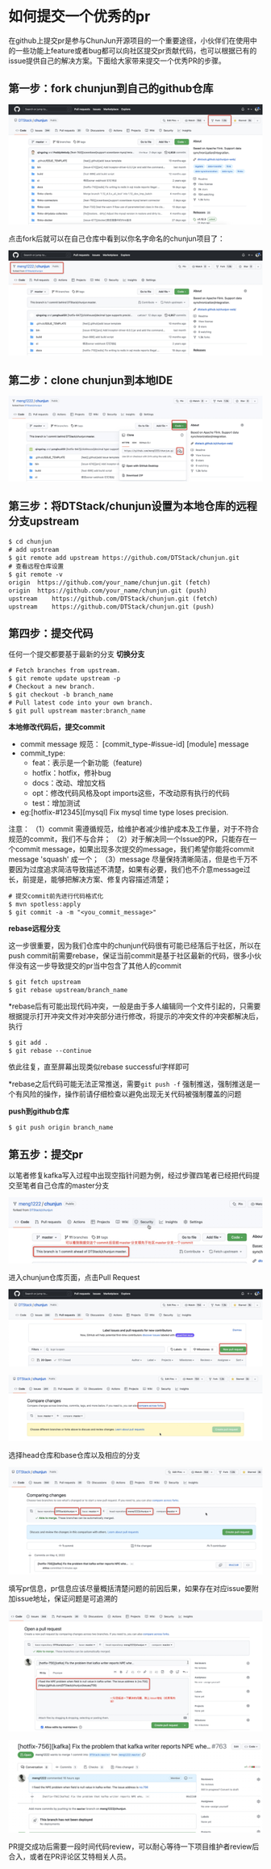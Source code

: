 # 如何提交一个优秀的pr
在github上提交pr是参与ChunJun开源项目的一个重要途径，小伙伴们在使用中的一些功能上feature或者bug都可以向社区提交pr贡献代码，也可以根据已有的issue提供自己的解决方案。下面给大家带来提交一个优秀PR的步骤。

## 第一步：fork chunjun到自己的github仓库
![image](../../website/src/images/doc/pr/pr1.png)

点击fork后就可以在自己仓库中看到以你名字命名的chunjun项目了：

![image](../../website/src/images/doc/pr/pr2.png)

## 第二步：clone chunjun到本地IDE
![image](../../website/src/images/doc/pr/pr3.png)

## 第三步：将DTStack/chunjun设置为本地仓库的远程分支upstream
```shell
$ cd chunjun
# add upstream
$ git remote add upstream https://github.com/DTStack/chunjun.git
# 查看远程仓库设置
$ git remote -v
origin  https://github.com/your_name/chunjun.git (fetch)
origin  https://github.com/your_name/chunjun.git (push)
upstream    https://github.com/DTStack/chunjun.git (fetch)
upstream    https://github.com/DTStack/chunjun.git (push)
```
## 第四步：提交代码
任何一个提交都要基于最新的分支
**切换分支**
```shell
# Fetch branches from upstream.
$ git remote update upstream -p
# Checkout a new branch.
$ git checkout -b branch_name
# Pull latest code into your own branch.
$ git pull upstream master:branch_name
```
**本地修改代码后，提交commit**
- commit message 规范：
  [commit_type-#issue-id] [module] message
- commit_type:
    - feat：表示是一个新功能（feature)
    - hotfix：hotfix，修补bug
    - docs：改动、增加文档
    - opt：修改代码风格及opt imports这些，不改动原有执行的代码
    - test：增加测试
- eg:[hotfix-#12345][mysql] Fix mysql time type loses precision.

注意：
（1）commit 需遵循规范，给维护者减少维护成本及工作量，对于不符合规范的commit，我们不与合并；
（2）对于解决同一个Issue的PR，只能存在一个commit message，如果出现多次提交的message，我们希望你能将commit message 'squash' 成一个；
（3）message 尽量保持清晰简洁，但是也千万不要因为过度追求简洁导致描述不清楚，如果有必要，我们也不介意message过长，前提是，能够把解决方案、修复内容描述清楚；

```shell
# 提交commit前先进行代码格式化
$ mvn spotless:apply
$ git commit -a -m "<you_commit_message>"
```
**rebase远程分支**

这一步很重要，因为我们仓库中的chunjun代码很有可能已经落后于社区，所以在 push commit前需要rebase，保证当前commit是基于社区最新的代码，很多小伙伴没有这一步导致提交的pr当中包含了其他人的commit
```shell
$ git fetch upstream
$ git rebase upstream/branch_name
```

*rebase后有可能出现代码冲突，一般是由于多人编辑同一个文件引起的，只需要根据提示打开冲突文件对冲突部分进行修改，将提示的冲突文件的冲突都解决后，执行
```shell
$ git add .
$ git rebase --continue
```
依此往复，直至屏幕出现类似rebase successful字样即可

*rebase之后代码可能无法正常推送，需要```git push -f``` 强制推送，强制推送是一个有风险的操作，操作前请仔细检查以避免出现无关代码被强制覆盖的问题

**push到github仓库**
```shell
$ git push origin branch_name
```
## 第五步：提交pr
以笔者修复kafka写入过程中出现空指针问题为例，经过步骤四笔者已经把代码提交至笔者自己仓库的master分支

![image](../../website/src/images/doc/pr/pr4.png)

进入chunjun仓库页面，点击Pull Request

![image](../../website/src/images/doc/pr/pr5.png)

![image](../../website/src/images/doc/pr/pr6.png)

选择head仓库和base仓库以及相应的分支

![image](../../website/src/images/doc/pr/pr7.png)

填写pr信息，pr信息应该尽量概括清楚问题的前因后果，如果存在对应issue要附加issue地址，保证问题是可追溯的

![image](../../website/src/images/doc/pr/pr8.png)

![image](../../website/src/images/doc/pr/pr9.png)

PR提交成功后需要一段时间代码review，可以耐心等待一下项目维护者review后合入，或者在PR评论区艾特相关人员。
